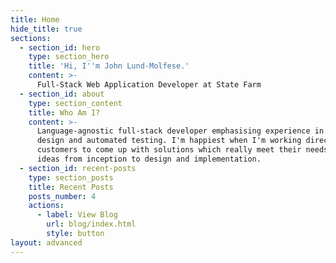 ```yaml
---
title: Home
hide_title: true
sections:
  - section_id: hero
    type: section_hero
    title: 'Hi, I''m John Lund-Molfese.'
    content: >-
      Full-Stack Web Application Developer at State Farm
  - section_id: about
    type: section_content
    title: Who Am I?
    content: >-
      Language-agnostic full-stack developer emphasising experience in architectural 
      design and automated testing. I'm happiest when I'm working directly with my 
      customers to come up with solutions which really meet their needs, taking ambiguous
      ideas from inception to design and implementation.
  - section_id: recent-posts
    type: section_posts
    title: Recent Posts
    posts_number: 4
    actions:
      - label: View Blog
        url: blog/index.html
        style: button
layout: advanced
---
```

